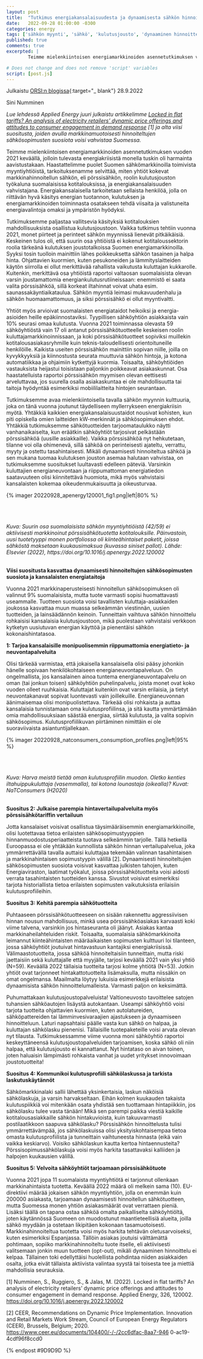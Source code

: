 ```yaml
---
layout: post
title:  "Tutkimus energiakansalaisuudesta ja dynaamisesta sähkön hinnoittelusta "
date:   2022-09-28 01:00:00 -0300
categories: energy
tags: ['sähkön myynti', 'sähkö', 'kulutusjousto', 'dynaaminen hinnoittelu', 'pörssisähkö', 'energiakansalaisuus', 'energiademokratia']
published: true
comments: true
excerpted: |
        Teimme mielenkiintoisen energiamarkkinoiden asennetutkimuksen vuoden 2021 keväällä, jolloin tulevasta energiakriisistä monella tuskin oli harmainta aavistustakaan. Haastattelimme puolet Suomen sähkömarkkinoilla toimivista myyntiyhtiöistä, tarkoituksenamme selvittää, miten yhtiöt kokevat markkinahinnoitellun sähkön, eli pörssisähkön, roolin kulutusjouston työkaluna suomalaisissa kotitalouksissa, ja energiakansalaisuuden vahvistajana. Energiakansalaisella tarkoitetaan sellaista henkilöä, jolla on riittävän hyvä käsitys energian tuotannon, kulutuksen ja energiamarkkinoiden toiminnasta osatakseen tehdä viisaita ja valistuneita energiavalintoja omaksi ja ympäristön hyödyksi.

# Does not change and does not remove 'script' variables
script: [post.js]
---
```

Julkaistu [ORSI:n blogissa](https://www.ecowelfare.fi/2022/09/28/sahkosopimussuositukset-blogi/){:target="_ blank"} 28.9.2022

Sini Numminen

<i>Lue lehdessä Applied Energy juuri julkaistu artikkelimme [Locked in flat tariffs? An analysis of electricity retailers’ dynamic price offerings and attitudes to consumer engagement in demand response](https://www.sciencedirect.com/science/article/pii/S0306261922012594?via%3Dihub) [1] ja alta viisi suositusta, joiden avulla markkinamuotoisesti hinnoiteltujen sähkösopimusten suosiota voisi vahvistaa Suomessa.</i>

Teimme mielenkiintoisen energiamarkkinoiden asennetutkimuksen vuoden 2021 keväällä, jolloin tulevasta energiakriisistä monella tuskin oli harmainta aavistustakaan. Haastattelimme puolet Suomen sähkömarkkinoilla toimivista myyntiyhtiöistä, tarkoituksenamme selvittää, miten yhtiöt kokevat markkinahinnoitellun sähkön, eli pörssisähkön, roolin kulutusjouston työkaluna suomalaisissa kotitalouksissa, ja energiakansalaisuuden vahvistajana. Energiakansalaisella tarkoitetaan sellaista henkilöä, jolla on riittävän hyvä käsitys energian tuotannon, kulutuksen ja energiamarkkinoiden toiminnasta osatakseen tehdä viisaita ja valistuneita energiavalintoja omaksi ja ympäristön hyödyksi.

Tutkimuksemme paljastaa vallitsevia käsityksiä kotitalouksien mahdollisuuksista osallistua kulutusjoustoon. Vaikka tutkimus tehtiin vuonna 2021, monet piirteet ja perinteet sähkön myynnissä lienevät pitkäikäisiä. Keskeinen tulos oli, että suurin osa yhtiöistä ei kokenut kotitaloussektorin roolia tärkeänä kulutuksen joustotalkoissa Suomen energiamarkkinoilla. Syyksi tosin tuolloin mainittiin lähes poikkeuksetta sähkön tasainen ja halpa hinta. Ohjattavien kuormien, kuten pesukoneiden ja lämmityslaitteiden käytön siirrolla ei ollut merkittävää rahallista vaikutusta kuluttajan kukkarolle. Kuitenkin, merkittävä osa yhtiöistä raportoi valtaosan suomalaisista olevan varsin joustamattomia energiankulutusrutiineissaan: enemmistö ei saata valita pörssisähköä, sillä korkeat iltahinnat voivat uhata esim. saunassakäyntiaikataulua. Sähkön myyntiä leimasi mukavuudenhalu ja sähkön huomaamattomuus, ja siksi pörssisähkö ei ollut myyntivaltti.

Yhtiöt myös arvioivat suomalaisten energiataidot heikoiksi ja energia-asioiden heille epäkiinnostaviksi. Tyypillisen sähköyhtiön asiakkaista vain 10% seurasi omaa kulutusta. Vuonna 2021 toiminnassa olevasta 59 sähköyhtiöstä vain 17 oli antanut pörssisähkötuotteelle keskeisen roolin kuluttajamarkkinoinnissaan, ja koki pörssisähkötuotteet sopiviksi muillekin kotitalousasiakasryhmille kuin teknis-taloudellisesti orientoituneille henkilöille. Kaikista useiten pörssisähkön mainittiin sopivan niille, joilla on kyvykkyyksiä ja kiinnostusta seurata muuttuvia sähkön hintoja, ja kotona automatiikkaa ja ohjaimiin kytkettyjä kuormia. Toisaalta, sähköyhtiöiden vastauksista heijastui toisistaan paljonkin poikkeavat asiakaskunnat. Osa haastatelluista raportoi pörssisähkön myymisen olevan eettisesti arveluttavaa, jos suurella osalla asiakaskuntaa ei ole mahdollisuutta tai taitoja hyödyntää esimerkiksi mobiililaitteita hintojen seurantaan.

Tutkimuksemme avaa mielenkiintoisella tavalla sähkön myynnin kulttuuria, joka on tänä vuonna joutunut täydelliseen myllerrykseen energiakriisin myötä. Yhtäkkiä kaikkien energiakansalaisuustaidot nousivat kohisten, kun piti opiskella omien laitteiden kW-merkinnät ja sähkösopimuksen ehdot. Yhtäkkiä tutkimuksemme sähkötuotteiden tarjoomataulukko näytti vanhanaikaiselta, kun eräätkin sähköyhtiöt tarjosivat pelkästään pörssisähköä (uusille asiakkaille). Vaikka pörssisähköä nyt hehkutetaan, tilanne voi olla ohimenevä, sillä sähköä on perinteisesti ajateltu, verrattu, myyty ja ostettu tasahintaisesti. Mikäli dynaamisesti hinnoiteltua sähköä ja sen mukana tuomaa kulutuksen jouston asemaa halutaan vahvistaa, on tutkimuksemme suositukset luultavasti edelleen päteviä. Varsinkin kuluttajien energianeuvontaan ja riippumattoman energiatiedon saatavuuteen olisi kiinnitettävä huomiota, mikä myös vahvistaisi kansalaisten kokemaa oikeudenmukaisuutta ja oikeusturvaa.

{% imager 20220928_apenergy120001_fig1.png|left|80% %}
<br>
<br>
<br>
<br>
<div style="clear:both;"></div>
<i>Kuva: Suurin osa suomalaisista sähkön myyntiyhtiöistä (42/59) ei aktiivisesti markkinoinut pörssisähkötuotetta kotitalouksille. Päinvastoin, uusi tuotetyyppi monen portfoliossa oli kiinteähintaiset paketit, joissa sähköstä maksetaan kuukausimaksua (kuvassa siniset pallot). Lähde: Elsevier (2022), https://doi.org/10.1016/j.apenergy.2022.120002</i>
<div style="clear:both;"></div>
<br>

<b>Viisi suositusta kasvattaa dynaamisesti hinnoiteltujen sähkösopimusten suosiota ja kansalaisten energiataitoja</b>

Vuonna 2021 markkinaperusteisesti hinnoitellun sähkösopimuksen oli valinnut 9% suomalaisista, mutta tuote varmasti sopisi huomattavasti useammalle. Tuotteen suosiota voisi tavallisten kuluttaja-asiakkaiden joukossa kasvattaa muun muassa selkeämmän viestinnän, uusien tuotteiden, ja lainsäädännön keinoin. Tunneittain vaihtuva sähkön hinnoittelu rohkaisisi kansalaisia kulutusjoustoon, mikä puolestaan vahvistaisi verkkoon kytketyn uusiutuvan energian käyttöä ja pienentäisi sähkön kokonaishintatasoa.

<b>1: Tarjoa kansalaisille monipuolisemmin riippumattomia energiatieto- ja neuvontapalveluita</b>

Olisi tärkeää varmistaa, että jokaisella kansalaisella olisi pääsy johonkin hänelle sopivaan henkilökohtaiseen energianeuvontapalveluun. On ongelmallista, jos kansalainen ainoa tuntema energianeuvontapalvelu on oman (tai jonkun toisen) sähköyhtiön puhelinpalvelu, joista monet ovat koko vuoden olleet ruuhkaisia. Kuluttajat kuitenkin ovat varsin erilaisia, ja tietyt neuvontakanavat sopivat luontevasti vain joillekuille. Energianeuvonnan äänimaisemaa olisi monipuolistettava. Tärkeää olisi rohkaista ja auttaa kansalaisia tunnistamaan oma kulutusprofiilinsa, ja sitä kautta ymmärtämään omia mahdollisuuksiaan säästää energiaa, siirtää kulutusta, ja valita sopivin sähkösopimus. Kulutusprofiilikuvan piirtäminen nimittäin ei ole suoraviivaista asiantuntijallekaan.

{% imager 20220928_natconsumers_consumption_profiles.png|left|95% %}
<br>
<br>
<br>
<br>
<div style="clear:both;"></div>
<i>Kuva: Harva meistä tietää oman kulutusprofiilin muodon. Oletko kenties iltahuippukuluttaja (vasemmalla), tai kotona lounastaja (oikealla)? Kuvat: NaTConsumers (H2020)</i>
<div style="clear:both;"></div>
<br>

<b>Suositus 2: Julkaise parempia hintavertailupalveluita myös pörssisähkötariffin vertailuun</b>

Jotta kansalaiset voisivat osallistua täysimääräisemmin energiamarkkinoille, olisi luotettavaa tietoa erilaisten sähkösopimustyyppien hinnanmuodostusperiaatteista tuotava selkeämmin tarjolle. Tällä hetkellä Euroopassa ei ole yhtäkään kunnollista sähkön hinnan vertailupalvelua, joka ymmärrettävällä tavalla auttaisi kuluttajaa tekemään valinnan tasahintaisen ja markkinahintaisen sopimustyypin välillä [2]. Dynaamisesti hinnoiteltujen sähkösopimusten suosiota voisivat kasvattaa julkisten tahojen, kuten Energiaviraston, laatimat työkalut, joissa pörssisähkötuotteita voisi aidosti verrata tasahintaisten tuotteiden kanssa. Sivustot voisivat esimerkiksi tarjota historiallista tietoa erilaisten sopimusten vaikutuksista erilaisiin kulutusprofiileihin.

<b>Suositus 3: Kehitä parempia sähkötuotteita</b>

Puhtaaseen pörssisähkötuotteeseen on sisään rakennettu aggressiivisen hinnan nousun mahdollisuus, minkä usea pörssisähköasiakas karvaasti koki viime talvena, varsinkin jos hintaseuranta oli jäänyt. Asiakas kantaa markkinaheilahteluiden riskit. Toisaalta, suomalaisia sähkömarkkinoita leimannut kiinteähintaisten määräaikaisten sopimusten kulttuuri loi tilanteen, jossa sähköyhtiöt joutuivat hintavastuun kantajiksi energiakriisissä. Välimaastotuotteita, jossa sähköä hinnoiteltaisiin tunneittain, mutta riski jaettaisiin sekä kuluttajalle että myyjälle, tarjosi keväällä 2021 vain yksi yhtiö (N=59). Keväällä 2022 tällaisia tuotteita tarjosi kolme yhtiötä (N=53). Jotkin yhtiöt ovat tarjonneet hintakattotuotteita lisämaksulla, mutta niissäkin on omat ongelmansa. Maailmalta löytyy lukuisia esimerkkejä erilaisista dynaamisista sähkön hinnoittelumalleista. Varmasti paljon on keksimättä.

Puhumattakaan kulutusjoustopalveluista! Valtioneuvosto tavoittelee satojen tuhansien sähköautojen lisäystä autokantaan. Useampi sähköyhtiö voisi tarjota tuotteita ohjattavien kuormien, kuten autolatureiden, sähköpattereiden tai lämminvesivaraajien ajastukseen ja dynaamiseen hinnoitteluun. Laturi napsahtaisi päälle vasta kun sähkö on halpaa, ja kuluttajan sähkölasku pienenisi. Tällaisille tuotepaketeille voisi arvata olevan nyt tilausta. Tutkimuksessamme viime vuonna moni sähköyhtiö raportoi keskeyttäneensä kulutusjoustopalveluiden tarjoamisen, koska sähkö oli niin halpaa, että kulutusjousto ei kannattanut. Nyt hintataso on aivan toinen, joten haluaisin lämpimästi rohkaista vanhat ja uudet yritykset innovoimaan joustotuotteita!

<b>Suositus 4: Kommunikoi kulutusprofiili sähkölaskussa ja tarkista laskutuskäytännöt</b>

Sähkömarkkinalaki sallii lähettää yksinkertaisia, laskun näköisiä sähkölaskuja, ja varsin harvakseltaan. Eihän kolmen kuukauden takaista kulutuspiikkiä voi mitenkään osata yhdistää sen tuottamaan hintapiikkiin, jos sähkölasku tulee vasta tänään! Mikä sen parempi paikka viestiä kaikille kotitalousasiakkaille sähkön hintakuvioista, kuin takuuvarmasti postilaatikkoon saapuva sähkölasku? Pörssisähkön hinnoittelusta tulisi ymmärrettävämpää, jos sähkölaskuissa olisi yksityiskohtaisempaa tietoa omasta kulutusprofiilista ja tunneittain vaihtuneesta hinnasta (eikä vain vaikka keskiarvo). Voisiko sähkölaskun kautta kertoa hintaennusteita? Pörssisopimussähkölaskuja voisi myös harkita tasattavaksi kalliiden ja halpojen kuukausien välillä.

<b>Suositus 5: Velvoita sähköyhtiöt tarjoamaan pörssisähkötuote</b>

Vuonna 2021 jopa 11 suomalaista myyntiyhtiötä ei tarjonnut ollenkaan markkinahintaista tuotetta. Keväällä 2022 määrä oli melkein sama (10). EU-direktiivi määrää jokaisen sähkön myyntiyhtiön, jolla on enemmän kuin 200000 asiakasta, tarjoamaan dynaamisesti hinnoitellun sähkötuotteen, mutta Suomessa monen yhtiön asiakasmäärät ovat verrattaen pieniä. Lisäksi täällä on tapana ostaa sähköä omalta paikalliselta sähköyhtiöltä, joten käytännössä Suomeen on muodostunut maantieteellisiä alueita, joilla sähkö myydään ja ostetaan likipitäen kokonaan tasamuotoisesti. Markkinahinnoiteltua tuotetta voisi myös harkita tehtävän oletusarvoiseksi, kuten esimerkiksi Espanjassa. Tällöin asiakas joutuisi välttämättä pohtimaan, sopiiko markkinahinnoiteltu tuote itselle, eli aktiivisesti valitsemaan jonkin muun tuotteen (opt-out), mikäli dynaaminen hinnoittelu ei kelpaa. Tällainen toki edellyttäisi huolellista pohdintaa niiden asiakkaiden osalta, jotka eivät tällaista aktiivista valintaa syystä tai toisesta tee ja miettiä mahdollisia seurauksia.

[1] Numminen, S., Ruggiero, S., & Jalas, M. (2022). Locked in flat tariffs? An analysis of electricity retailers’ dynamic price offerings and attitudes to consumer engagement in demand response. Applied Energy, 326, 120002. https://doi.org/10.1016/j.apenergy.2022.120002

[2] CEER, Recommendations on Dynamic Price Implementation. Innovation and Retail Markets Work Stream, Council of European Energy Regulators (CEER), Brussels, Belgium; 2020. https://www.ceer.eu/documents/104400/-/-/2cc6dfac-8aa7-946 0-ac19-4cdf96f8ccd0

{% endpost #9D9D9D %}
